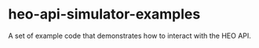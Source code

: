 # heo-api-simulator-examples
A set of example code that demonstrates how to interact with the HEO API.
